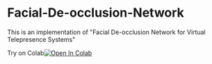 # Facial-De-occlusion-Network
This is an implementation of "Facial De-occlusion Network for Virtual Telepresence Systems"

Try on Colab[![Open In Colab](https://colab.research.google.com/assets/colab-badge.svg)](https://colab.research.google.com/drive/1OrpR9FAfXnJij0ecQkgE6KGWf7kLt3p3?usp=sharing)
